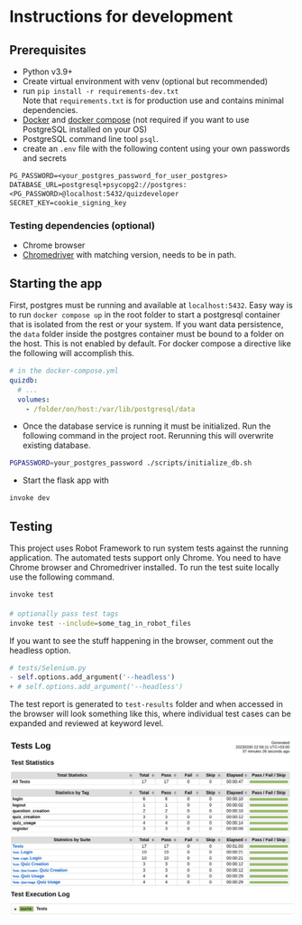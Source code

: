 # Instructions for development

## Prerequisites

- Python v3.9+
- Create virtual environment with venv (optional but recommended)
- run `pip install -r requirements-dev.txt`
  <br>Note that `requirements.txt` is for production use and contains minimal dependencies.
- [Docker](https://docs.docker.com/get-docker/) and [docker compose](https://docs.docker.com/compose/install/) (not required if you want to use PostgreSQL installed on your OS)
- PostgreSQL command line tool `psql`.
- create an `.env` file with the following content using your own passwords and secrets

```
PG_PASSWORD=<your_postgres_password_for_user_postgres>
DATABASE_URL=postgresql+psycopg2://postgres:<PG_PASSWORD>@localhost:5432/quizdeveloper
SECRET_KEY=cookie_signing_key
```

### Testing dependencies (optional)

- Chrome browser
- [Chromedriver](https://chromedriver.chromium.org/downloads) with matching version, needs to be in path.

## Starting the app

First, postgres must be running and available at `localhost:5432`. Easy way is to run `docker compose up` in the root folder to start a postgresql container that is isolated from the rest or your system. If you want data persistence, the `data` folder inside the postgres container must be bound to a folder on the host. This is not enabled by default. For docker compose a directive like the following will accomplish this.

```yml
# in the docker-compose.yml
quizdb:
  # ...
  volumes:
    - /folder/on/host:/var/lib/postgresql/data
```

- Once the database service is running it must be initialized. Run the following command in the project root. Rerunning this will overwrite existing database.

```sh
PGPASSWORD=your_postgres_password ./scripts/initialize_db.sh
```

- Start the flask app with

```sh
invoke dev
```

## Testing

This project uses Robot Framework to run system tests against the running application. The automated tests support only Chrome. You need to have Chrome browser and Chromedriver installed. To run the test suite locally use the following command.

```sh
invoke test

# optionally pass test tags
invoke test --include=some_tag_in_robot_files
```

If you want to see the stuff happening in the browser, comment out the headless option.

```python
# tests/Selenium.py
- self.options.add_argument('--headless')
+ # self.options.add_argument('--headless')
```

The test report is generated to `test-results` folder and when accessed in the browser will look something like this, where individual test cases can be expanded and reviewed at keyword level.

![testreport](assets/robot_report.png)

